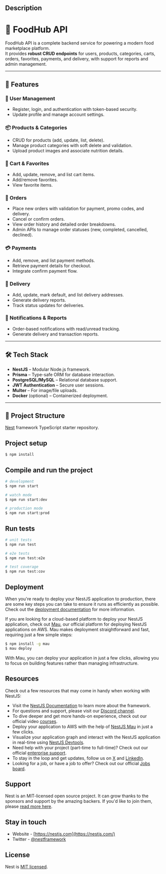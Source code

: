 ## Description

# 🍔 FoodHub API

FoodHub API is a complete backend service for powering a modern food marketplace platform.  
It provides **robust CRUD endpoints** for users, products, categories, carts, orders, favorites, payments, and delivery, with support for reports and admin management.  

---

## 🚀 Features

### 👤 User Management
- Register, login, and authentication with token-based security.
- Update profile and manage account settings.

### 📦 Products & Categories
- CRUD for products (add, update, list, delete).
- Manage product categories with soft delete and validation.
- Upload product images and associate nutrition details.

### 🛒 Cart & Favorites
- Add, update, remove, and list cart items.
- Add/remove favorites.
- View favorite items.

### 📑 Orders
- Place new orders with validation for payment, promo codes, and delivery.
- Cancel or confirm orders.
- View order history and detailed order breakdowns.
- Admin APIs to manage order statuses (new, completed, cancelled, declined).

### 💳 Payments
- Add, remove, and list payment methods.
- Retrieve payment details for checkout.
- Integrate confirm payment flow.

### 🚚 Delivery
- Add, update, mark default, and list delivery addresses.
- Generate delivery reports.
- Track status updates for deliveries.

### 🔔 Notifications & Reports
- Order-based notifications with read/unread tracking.
- Generate delivery and transaction reports.

---

## 🛠️ Tech Stack

- **NestJS** – Modular Node.js framework.
- **Prisma** – Type-safe ORM for database interaction.
- **PostgreSQL/MySQL** – Relational database support.
- **JWT Authentication** – Secure user sessions.
- **Multer** – For image/file uploads.
- **Docker** (optional) – Containerized deployment.

---

## 📂 Project Structure

[Nest](https://github.com/nestjs/nest) framework TypeScript starter repository.

## Project setup

```bash
$ npm install
```

## Compile and run the project

```bash
# development
$ npm run start

# watch mode
$ npm run start:dev

# production mode
$ npm run start:prod
```

## Run tests

```bash
# unit tests
$ npm run test

# e2e tests
$ npm run test:e2e

# test coverage
$ npm run test:cov
```

## Deployment

When you're ready to deploy your NestJS application to production, there are some key steps you can take to ensure it runs as efficiently as possible. Check out the [deployment documentation](https://docs.nestjs.com/deployment) for more information.

If you are looking for a cloud-based platform to deploy your NestJS application, check out [Mau](https://mau.nestjs.com), our official platform for deploying NestJS applications on AWS. Mau makes deployment straightforward and fast, requiring just a few simple steps:

```bash
$ npm install -g mau
$ mau deploy
```

With Mau, you can deploy your application in just a few clicks, allowing you to focus on building features rather than managing infrastructure.

## Resources

Check out a few resources that may come in handy when working with NestJS:

- Visit the [NestJS Documentation](https://docs.nestjs.com) to learn more about the framework.
- For questions and support, please visit our [Discord channel](https://discord.gg/G7Qnnhy).
- To dive deeper and get more hands-on experience, check out our official video [courses](https://courses.nestjs.com/).
- Deploy your application to AWS with the help of [NestJS Mau](https://mau.nestjs.com) in just a few clicks.
- Visualize your application graph and interact with the NestJS application in real-time using [NestJS Devtools](https://devtools.nestjs.com).
- Need help with your project (part-time to full-time)? Check out our official [enterprise support](https://enterprise.nestjs.com).
- To stay in the loop and get updates, follow us on [X](https://x.com/nestframework) and [LinkedIn](https://linkedin.com/company/nestjs).
- Looking for a job, or have a job to offer? Check out our official [Jobs board](https://jobs.nestjs.com).

## Support

Nest is an MIT-licensed open source project. It can grow thanks to the sponsors and support by the amazing backers. If you'd like to join them, please [read more here](https://docs.nestjs.com/support).

## Stay in touch

- Website - [https://nestjs.com](https://nestjs.com/)
- Twitter - [@nestframework](https://twitter.com/nestframework)

## License

Nest is [MIT licensed](https://github.com/nestjs/nest/blob/master/LICENSE).
